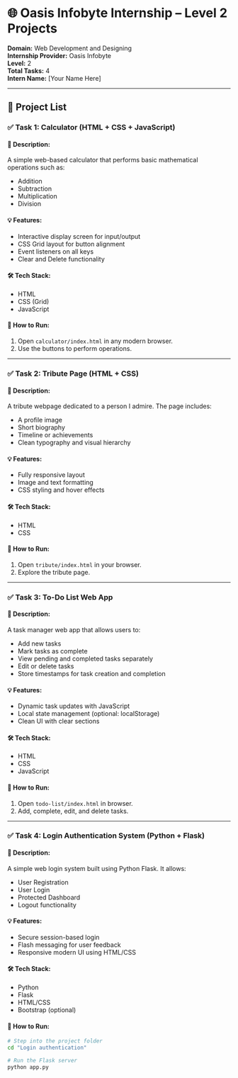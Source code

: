 # 🌐 Oasis Infobyte Internship – Level 2 Projects
**Domain:** Web Development and Designing  
**Internship Provider:** Oasis Infobyte  
**Level:** 2  
**Total Tasks:** 4  
**Intern Name:** [Your Name Here]

---

## 📁 Project List

### ✅ Task 1: Calculator (HTML + CSS + JavaScript)

#### 📌 Description:
A simple web-based calculator that performs basic mathematical operations such as:
- Addition
- Subtraction
- Multiplication
- Division

#### 💡 Features:
- Interactive display screen for input/output
- CSS Grid layout for button alignment
- Event listeners on all keys
- Clear and Delete functionality

#### 🛠️ Tech Stack:
- HTML
- CSS (Grid)
- JavaScript

#### 🚀 How to Run:
1. Open `calculator/index.html` in any modern browser.
2. Use the buttons to perform operations.

---

### ✅ Task 2: Tribute Page (HTML + CSS)

#### 📌 Description:
A tribute webpage dedicated to a person I admire. The page includes:
- A profile image
- Short biography
- Timeline or achievements
- Clean typography and visual hierarchy

#### 💡 Features:
- Fully responsive layout
- Image and text formatting
- CSS styling and hover effects

#### 🛠️ Tech Stack:
- HTML
- CSS

#### 🚀 How to Run:
1. Open `tribute/index.html` in your browser.
2. Explore the tribute page.

---

### ✅ Task 3: To-Do List Web App

#### 📌 Description:
A task manager web app that allows users to:
- Add new tasks
- Mark tasks as complete
- View pending and completed tasks separately
- Edit or delete tasks
- Store timestamps for task creation and completion

#### 💡 Features:
- Dynamic task updates with JavaScript
- Local state management (optional: localStorage)
- Clean UI with clear sections

#### 🛠️ Tech Stack:
- HTML
- CSS
- JavaScript

#### 🚀 How to Run:
1. Open `todo-list/index.html` in browser.
2. Add, complete, edit, and delete tasks.

---

### ✅ Task 4: Login Authentication System (Python + Flask)

#### 📌 Description:
A simple web login system built using Python Flask. It allows:
- User Registration
- User Login
- Protected Dashboard
- Logout functionality

#### 💡 Features:
- Secure session-based login
- Flash messaging for user feedback
- Responsive modern UI using HTML/CSS

#### 🛠️ Tech Stack:
- Python
- Flask
- HTML/CSS
- Bootstrap (optional)

#### 🚀 How to Run:
```bash
# Step into the project folder
cd "Login authentication"

# Run the Flask server
python app.py
